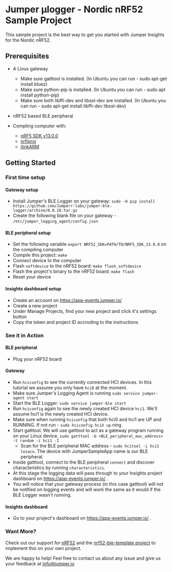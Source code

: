 # Jumper µlogger - Nordic nRF52 Sample Project
This sample project is the best way to get you started with Jumper Insights for the Nordic nRF52.

## Prerequisites
- A Linux gateway
   - Make sure gatttool is installed. (In Ubuntu you can run - sudo apt-get install bluez)
   - Make sure python-pip is installed. (In Ubuntu you can run - sudo apt install python-pip)
   - Make sure both libffi-dev and libssl-dev are installed. (In Ubuntu you can run - sudo apt-get install libffi-dev libssl-dev)

- nRF52 based BLE peripheral
- Compling computer with:
  - [nRF5 SDK v13.0.0](https://www.nordicsemi.com/eng/Products/Bluetooth-low-energy/nRF5-SDK)
  - [nrfjproj](http://www.nordicsemi.com/eng/Products/Bluetooth-low-energy/nRF52832)
  - [jlinkARM](https://www.segger.com/downloads/jlink)

## Getting Started
### First time setup
#### Gateway setup
- Install Jumper's BLE Logger on your gateway:
`sudo -H pip install https://github.com/Jumperr-labs/jumper-ble-logger/archive/0.0.18.tar.gz`
- Create the following blank file on your gateway - `/etc/jumper_logging_agent/config.json`
#### BLE peripheral setup
- Set the following variable `export NRF52_SDK=PATH/TO/NRF5_SDK_13.0.0` on the compiling computer
- Compile this project: `make`
- Connect device to the computer
- Flash `softdevice` to the nRF52 board: `make flash_softdevice`
- Flash the project's binary to the nRF52 board: `make flash`
- Reset your device
#### Insights dashboard setup
- Create an account on https://app-events.jumper.io/
- Create a new project
- Under Manage Projects, find your new project and click it's settings button
- Copy the token and project ID accroding to the instructions 

### See it in Action
#### BLE peripheral
- Plug your nRF52 board
#### Gateway 
- Run `hciconfig` to see the currently connected HCI devices. In this tutorial we assume you only have `hci0` at the moment.
- Make sure Jumper's Logging Agent is running
`sudo service jumper-agent start`
- Start the BLE Logger: `sudo service jumper-ble start`
- Run `hciconfig` again to see the newly created HCI device `hci1`. We'll assume hci1 is the newly created HCI device.
- Make sure when running `hciconfig` that both hci0 and hci1 are UP and RUNNING. If not run - `sudo hciconfig hciX up`.ning
- Start gatttool. We will use gatttool to act as a gateway program running on your Linux device. `sudo gatttool -b <BLE_peripheral_mac_address> -t random -i hci1 -I`
   - Scan for the BLE peripheral MAC address - `sudo hcitool -i hci1 lesacn`. The device with JumperSampleApp name is our BLE peripheral.
- Inside gatttool, connect to the BLE peripheral `connect` and discover characteristics by running `characteristics`.
- At this stage the logging data will pass through to your Insights project dashboard on https://app-events.jumper.io/ .
- You will notice that your gateway process (in this case gatttool) will not be notified on logging events and will work the same as it would if the BLE Logger wasn't running.
#### Insights dashboard 
- Go to your project's dashboard on https://app-events.jumper.io/ .

### Want More?
Check out our support for [nRF52](https://github.com/Jumperr-labs/jumper-ulogger/tree/master/platforms/nrf52) and the [nrf52-ble-template project](https://github.com/Jumperr-labs/jumper-ulogger/tree/master/samples/nrf52-ble-template) to implement this on your own project.

We are happy to help! Feel free to contact us about any issue and give us your feedback at [info@jumper.io](mailto:info@jumper.io)
